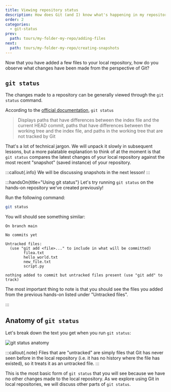 ```yaml
---
title: Viewing repository status
description: How does Git (and I) know what's happening in my repository?
order: 2
categories:
  - git-status
prev:
  path: tours/my-folder-my-repo/adding-files
next:
  path: tours/my-folder-my-repo/creating-snapshots
---
```


Now that you have added a few files to your local repository, how do you observe what changes have been made from the perspective of Git?

## `git status`

The changes made to a repository can be generally viewed through the `git status` command.

According to the [official documentation](https://git-scm.com/docs/git-status), `git status`

> Displays paths that have differences between the index file and the current HEAD commit, paths that have differences between the working tree and the index file, and paths in the working tree that are not tracked by Git

That's a lot of technical jargon. We will unpack it slowly in subsequent lessons, but a more palatable explanation to think of at the moment is that `git status` compares the latest changes of your local repository against the most recent "snapshot" (saved instance) of your repository.

:::callout{.info}
We will be discussing snapshots in the next lesson!
:::

:::handsOn{title="Using git status"}
Let's try running `git status` on the hands-on repository we've created previously!

Run the following command:

```bash
git status
```

You will should see something similar:

```text
On branch main

No commits yet

Untracked files:
  (use "git add <file>..." to include in what will be committed)
        filea.txt
        hello_world.txt
        new_file.txt
        script.py

nothing added to commit but untracked files present (use "git add" to track)
```

The most important thing to note is that you should see the files you added from the previous hands-on listed under "Untracked files".

:::

## Anatomy of `git status`

Let's break down the text you get when you run `git status`:

![`git status` anatomy](/learning-lab/images/tours/my-folder-my-repo/git-status-anatomy.jpg)

:::callout{.note}
Files that are "untracked" are simply files that Git has never seen before in the local repository (i.e. it has no history where the file has existed), so it treats it as an untracked file.
:::

This is the most basic form of `git status` that you will see because we have no other changes made to the local repository. As we explore using Git in local repositories, we will discuss other parts of `git status`.
